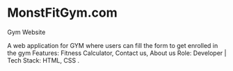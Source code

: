# MonstFitGym.com
 Gym Website

A web application for GYM where users can fill the form to get enrolled in the gym 
Features: Fitness Calculator, Contact us, About us
Role: Developer | Tech Stack:  HTML, CSS .
